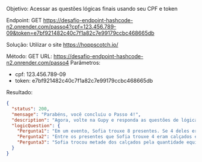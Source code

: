 Objetivo: Acessar as questões lógicas finais usando seu CPF e token

Endpoint:
GET https://desafio-endpoint-hashcode-n2.onrender.com/passo4?cpf=123.456.789-09&token=e7bf921482c40c7f1a82c7e99179ccbc468665db

Solução: Utilizar o site https://hoppscotch.io/

Método: GET
URL: https://desafio-endpoint-hashcode-n2.onrender.com/passo4
Parâmetros:
- cpf: 123.456.789-09
- token: e7bf921482c40c7f1a82c7e99179ccbc468665db

Resultado:
```json
{
  "status": 200,
  "mensage": "Parabéns, você concluiu o Passo 4!",
  "description": "Agora, volte na Gupy e responda as questões de lógica retornadas nessa requisição",
  "logicQuestion": {
    "Pergunta1": "Em um evento, Sofia trouxe 8 presentes. Se 4 deles eram livros, quantos presentes eram de outros tipos?",
    "Pergunta2": "Entre os presentes que Sofia trouxe 4 eram calçados e o restante ela trocou todos por abacaxis, sendo que um livro vale um abacaxi, quais os 2 tipos de itens ela ficou no final?",
    "Pergunta3": "Sofia trocou metade dos calçados pela quantidade equivalente de camisas com estampa, ganhando mais uma de brinde. Ela então resolveu comer um dos abacaxis e trocar o resto dos presentes por doces, sendo que um calçado vale 3 doces e cada abacaxi vale 1 doce, com quantos doces e camisas com estampa ela ficou no final?"
  }
}
```
